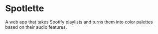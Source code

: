 # Spotlette
A web app that takes Spotify playlists and turns them into color palettes based on their audio features.
